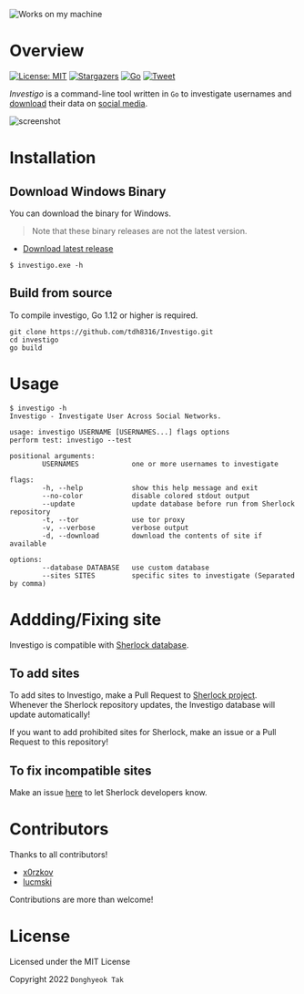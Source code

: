 ![Works on my machine](https://img.shields.io/badge/works-on%20my%20machine-green)

# Overview

[![License: MIT](https://img.shields.io/badge/License-MIT-green.svg)](https://opensource.org/licenses/MIT)
[![Stargazers](https://img.shields.io/github/stars/tdh8316/Investigo.svg)](https://github.com/tdh8316/Investigo/stargazers)
[![Go](https://img.shields.io/badge/Go-%3E%3D1.12-blue.svg)](https://github.com/tdh8316/Investigo)
[![Tweet](https://img.shields.io/twitter/url/https/github.com/tdh8316/Investigo.svg?style=social)](https://twitter.com/intent/tweet?text=WoW:&url=https%3A%2F%2Fgithub.com%2Ftdh8316%2FInvestigo)

*Investigo* is a command-line tool written in `Go` to investigate usernames and [download](https://github.com/tdh8316/Investigo/tree/master/downloader) their data on [social media](./sites.md).

![screenshot](./docs/GIF.gif)

# Installation

## Download Windows Binary

You can download the binary for Windows.
> Note that these binary releases are not the latest version.

- [Download latest release](https://github.com/tdh8316/Investigo/releases/latest)

`$ investigo.exe -h`

## Build from source

To compile investigo, Go 1.12 or higher is required.

```text
git clone https://github.com/tdh8316/Investigo.git
cd investigo
go build
```

# Usage

```text
$ investigo -h
Investigo - Investigate User Across Social Networks.

usage: investigo USERNAME [USERNAMES...] flags options
perform test: investigo --test

positional arguments:
        USERNAMES             one or more usernames to investigate

flags:
        -h, --help            show this help message and exit
        --no-color            disable colored stdout output
        --update              update database before run from Sherlock repository
        -t, --tor             use tor proxy
        -v, --verbose         verbose output
        -d, --download        download the contents of site if available

options:
        --database DATABASE   use custom database
        --sites SITES         specific sites to investigate (Separated by comma)
```

# Addding/Fixing site

Investigo is compatible with [Sherlock database](https://github.com/sherlock-project/sherlock).

## To add sites

To add sites to Investigo, make a Pull Request to [Sherlock project](https://github.com/sherlock-project/sherlock). Whenever the Sherlock repository updates, the Investigo database will update automatically!

If you want to add prohibited sites for Sherlock, make an issue or a Pull Request to this repository!

## To fix incompatible sites

Make an issue [here](https://github.com/sherlock-project/sherlock/issues) to let Sherlock developers know.

# Contributors

Thanks to all contributors!

- [x0rzkov](https://github.com/x0rzkov)
- [lucmski](https://github.com/lucmski)

Contributions are more than welcome!

# License

Licensed under the MIT License

Copyright 2022 `Donghyeok Tak`
